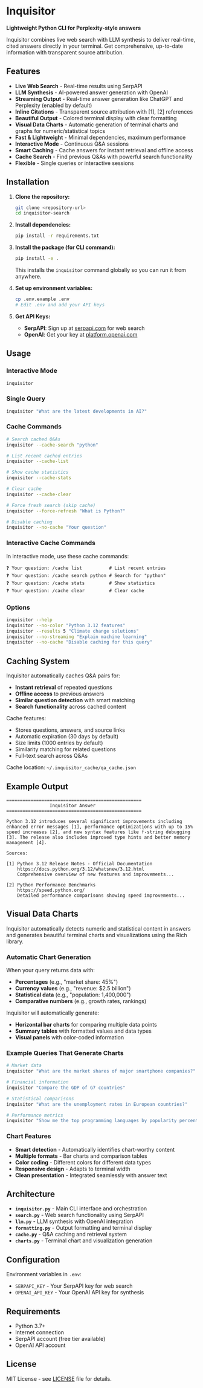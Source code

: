 # Inquisitor

**Lightweight Python CLI for Perplexity-style answers**

Inquisitor combines live web search with LLM synthesis to deliver real-time, cited answers directly in your terminal. Get comprehensive, up-to-date information with transparent source attribution.

## Features

- **Live Web Search** - Real-time results using SerpAPI
- **LLM Synthesis** - AI-powered answer generation with OpenAI
- **Streaming Output** - Real-time answer generation like ChatGPT and Perplexity (enabled by default)
- **Inline Citations** - Transparent source attribution with [1], [2] references
- **Beautiful Output** - Colored terminal display with clear formatting
- **Visual Data Charts** - Automatic generation of terminal charts and graphs for numeric/statistical topics
- **Fast & Lightweight** - Minimal dependencies, maximum performance
- **Interactive Mode** - Continuous Q&A sessions
- **Smart Caching** - Cache answers for instant retrieval and offline access
- **Cache Search** - Find previous Q&As with powerful search functionality
- **Flexible** - Single queries or interactive sessions

## Installation

1. **Clone the repository:**
   ```bash
   git clone <repository-url>
   cd inquisitor-search
   ```

2. **Install dependencies:**
   ```bash
   pip install -r requirements.txt
   ```

3. **Install the package (for CLI command):**
   ```bash
   pip install -e .
   ```
   This installs the `inquisitor` command globally so you can run it from anywhere.

4. **Set up environment variables:**
   ```bash
   cp .env.example .env
   # Edit .env and add your API keys
   ```

5. **Get API Keys:**
   - **SerpAPI**: Sign up at [serpapi.com](https://serpapi.com/) for web search
   - **OpenAI**: Get your key at [platform.openai.com](https://platform.openai.com/api-keys)

## Usage

### Interactive Mode
```bash
inquisitor
```

### Single Query
```bash
inquisitor "What are the latest developments in AI?"
```

### Cache Commands
```bash
# Search cached Q&As
inquisitor --cache-search "python"

# List recent cached entries
inquisitor --cache-list

# Show cache statistics
inquisitor --cache-stats

# Clear cache
inquisitor --cache-clear

# Force fresh search (skip cache)
inquisitor --force-refresh "What is Python?"

# Disable caching
inquisitor --no-cache "Your question"
```

### Interactive Cache Commands
In interactive mode, use these cache commands:
```
❓ Your question: /cache list          # List recent entries
❓ Your question: /cache search python # Search for "python"
❓ Your question: /cache stats         # Show statistics
❓ Your question: /cache clear         # Clear cache
```

### Options
```bash
inquisitor --help
inquisitor --no-color "Python 3.12 features"
inquisitor --results 5 "Climate change solutions"
inquisitor --no-streaming "Explain machine learning"
inquisitor --no-cache "Disable caching for this query"
```

## Caching System

Inquisitor automatically caches Q&A pairs for:
- **Instant retrieval** of repeated questions
- **Offline access** to previous answers
- **Similar question detection** with smart matching
- **Search functionality** across cached content

Cache features:
- Stores questions, answers, and source links
- Automatic expiration (30 days by default)
- Size limits (1000 entries by default)
- Similarity matching for related questions
- Full-text search across Q&As

Cache location: `~/.inquisitor_cache/qa_cache.json`

## Example Output

```
==================================================
                Inquisitor Answer                
==================================================

Python 3.12 introduces several significant improvements including enhanced error messages [1], performance optimizations with up to 15% speed increases [2], and new syntax features like f-string debugging [3]. The release also includes improved type hints and better memory management [4].

Sources:

[1] Python 3.12 Release Notes - Official Documentation
    https://docs.python.org/3.12/whatsnew/3.12.html
    Comprehensive overview of new features and improvements...

[2] Python Performance Benchmarks
    https://speed.python.org/
    Detailed performance comparisons showing speed improvements...
```

## Visual Data Charts

Inquisitor automatically detects numeric and statistical content in answers and generates beautiful terminal charts and visualizations using the Rich library.

### Automatic Chart Generation

When your query returns data with:
- **Percentages** (e.g., "market share: 45%")
- **Currency values** (e.g., "revenue: $2.5 billion")
- **Statistical data** (e.g., "population: 1,400,000")
- **Comparative numbers** (e.g., growth rates, rankings)

Inquisitor will automatically generate:
- **Horizontal bar charts** for comparing multiple data points
- **Summary tables** with formatted values and data types
- **Visual panels** with color-coded information

### Example Queries That Generate Charts

```bash
# Market data
inquisitor "What are the market shares of major smartphone companies?"

# Financial information
inquisitor "Compare the GDP of G7 countries"

# Statistical comparisons
inquisitor "What are the unemployment rates in European countries?"

# Performance metrics
inquisitor "Show me the top programming languages by popularity percentage"
```

### Chart Features

- **Smart detection** - Automatically identifies chart-worthy content
- **Multiple formats** - Bar charts and comparison tables
- **Color coding** - Different colors for different data types
- **Responsive design** - Adapts to terminal width
- **Clean presentation** - Integrated seamlessly with answer text

## Architecture

- **`inquisitor.py`** - Main CLI interface and orchestration
- **`search.py`** - Web search functionality using SerpAPI
- **`llm.py`** - LLM synthesis with OpenAI integration
- **`formatting.py`** - Output formatting and terminal display
- **`cache.py`** - Q&A caching and retrieval system
- **`charts.py`** - Terminal chart and visualization generation

## Configuration

Environment variables in `.env`:
- `SERPAPI_KEY` - Your SerpAPI key for web search
- `OPENAI_API_KEY` - Your OpenAI API key for synthesis

## Requirements

- Python 3.7+
- Internet connection
- SerpAPI account (free tier available)
- OpenAI API account

## License

MIT License - see [LICENSE](LICENSE) file for details.

